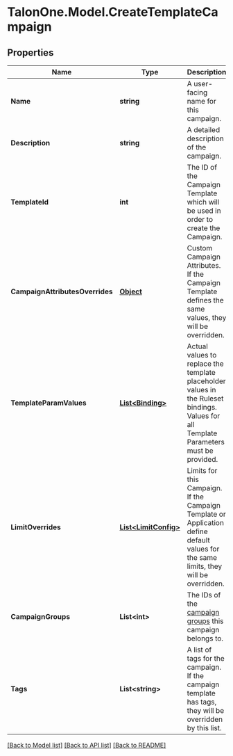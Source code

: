 # TalonOne.Model.CreateTemplateCampaign
## Properties

Name | Type | Description | Notes
------------ | ------------- | ------------- | -------------
**Name** | **string** | A user-facing name for this campaign. | 
**Description** | **string** | A detailed description of the campaign. | [optional] 
**TemplateId** | **int** | The ID of the Campaign Template which will be used in order to create the Campaign. | 
**CampaignAttributesOverrides** | [**Object**](.md) | Custom Campaign Attributes. If the Campaign Template defines the same values, they will be overridden. | [optional] 
**TemplateParamValues** | [**List&lt;Binding&gt;**](Binding.md) | Actual values to replace the template placeholder values in the Ruleset bindings. Values for all Template Parameters must be provided. | [optional] 
**LimitOverrides** | [**List&lt;LimitConfig&gt;**](LimitConfig.md) | Limits for this Campaign. If the Campaign Template or Application define default values for the same limits, they will be overridden. | [optional] 
**CampaignGroups** | **List&lt;int&gt;** | The IDs of the [campaign groups](https://docs.talon.one/docs/product/account/account-settings/managing-campaign-groups/) this campaign belongs to.  | [optional] 
**Tags** | **List&lt;string&gt;** | A list of tags for the campaign. If the campaign template has tags, they will be overridden by this list. | [optional] 

[[Back to Model list]](../README.md#documentation-for-models) [[Back to API list]](../README.md#documentation-for-api-endpoints) [[Back to README]](../README.md)

